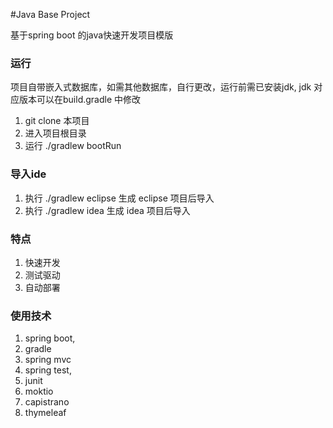 
#Java Base Project

基于spring boot 的java快速开发项目模版

### 运行
项目自带嵌入式数据库，如需其他数据库，自行更改，运行前需已安装jdk,
jdk 对应版本可以在build.gradle 中修改

1. git clone 本项目
2. 进入项目根目录
3. 运行 ./gradlew bootRun

### 导入ide
1. 执行 ./gradlew eclipse 生成 eclipse 项目后导入
2. 执行 ./gradlew idea 生成 idea 项目后导入


### 特点
1. 快速开发
2. 测试驱动
3. 自动部署


### 使用技术
1. spring boot,
2. gradle
3. spring mvc
4. spring test,
5. junit
6. moktio
7. capistrano
8. thymeleaf




